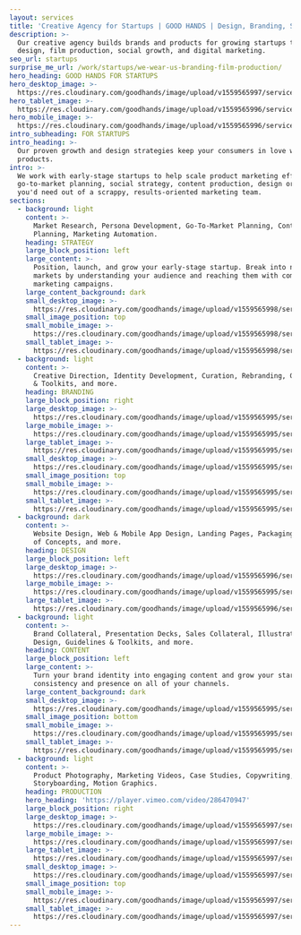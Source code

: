 ```yaml
---
layout: services
title: 'Creative Agency for Startups | GOOD HANDS | Design, Branding, Strategy'
description: >-
  Our creative agency builds brands and products for growing startups through
  design, film production, social growth, and digital marketing.
seo_url: startups
surprise_me_url: /work/startups/we-wear-us-branding-film-production/
hero_heading: GOOD HANDS FOR STARTUPS
hero_desktop_image: >-
  https://res.cloudinary.com/goodhands/image/upload/v1559565997/services/startups/startups-services-hero-1280px_cre7sn.jpg
hero_tablet_image: >-
  https://res.cloudinary.com/goodhands/image/upload/v1559565996/services/startups/startups-services-hero-768px_cbh39o.jpg
hero_mobile_image: >-
  https://res.cloudinary.com/goodhands/image/upload/v1559565996/services/startups/startups-services-hero-360px_ylrxpi.jpg
intro_subheading: FOR STARTUPS
intro_heading: >-
  Our proven growth and design strategies keep your consumers in love with your
  products.
intro: >-
  We work with early-stage startups to help scale product marketing efforts,
  go-to-market planning, social strategy, content production, design or anything
  you'd need out of a scrappy, results-oriented marketing team.
sections:
  - background: light
    content: >-
      Market Research, Persona Development, Go-To-Market Planning, Content
      Planning, Marketing Automation.
    heading: STRATEGY
    large_block_position: left
    large_content: >-
      Position, launch, and grow your early-stage startup. Break into new
      markets by understanding your audience and reaching them with compelling
      marketing campaigns.
    large_content_background: dark
    small_desktop_image: >-
      https://res.cloudinary.com/goodhands/image/upload/v1559565998/services/startups/startups-services-strategy-1280px_d7nlts.jpg
    small_image_position: top
    small_mobile_image: >-
      https://res.cloudinary.com/goodhands/image/upload/v1559565998/services/startups/startups-services-strategy-360px_r5oq1f.jpg
    small_tablet_image: >-
      https://res.cloudinary.com/goodhands/image/upload/v1559565998/services/startups/startups-services-strategy-768px_h3mpao.jpg
  - background: light
    content: >-
      Creative Direction, Identity Development, Curation, Rebranding, Guidelines
      & Toolkits, and more.
    heading: BRANDING
    large_block_position: right
    large_desktop_image: >-
      https://res.cloudinary.com/goodhands/image/upload/v1559565995/services/startups/startups-services-branding-lg-1280px_c2q5tc.jpg
    large_mobile_image: >-
      https://res.cloudinary.com/goodhands/image/upload/v1559565995/services/startups/startups-services-branding-lg-360px_vgx1wq.jpg
    large_tablet_image: >-
      https://res.cloudinary.com/goodhands/image/upload/v1559565995/services/startups/startups-services-branding-lg-768px_m5yooe.jpg
    small_desktop_image: >-
      https://res.cloudinary.com/goodhands/image/upload/v1559565995/services/startups/startups-services-branding-1280px_oehjtg.jpg
    small_image_position: top
    small_mobile_image: >-
      https://res.cloudinary.com/goodhands/image/upload/v1559565995/services/startups/startups-services-branding-360px_w5brpn.jpg
    small_tablet_image: >-
      https://res.cloudinary.com/goodhands/image/upload/v1559565995/services/startups/startups-services-branding-768px_sxdyku.jpg
  - background: dark
    content: >-
      Website Design, Web & Mobile App Design, Landing Pages, Packaging, Proof
      of Concepts, and more.
    heading: DESIGN
    large_block_position: left
    large_desktop_image: >-
      https://res.cloudinary.com/goodhands/image/upload/v1559565996/services/startups/startups-services-design-lg-1280px_ouit2o.jpg
    large_mobile_image: >-
      https://res.cloudinary.com/goodhands/image/upload/v1559565995/services/startups/startups-services-design-lg-360px_nefvcs.jpg
    large_tablet_image: >-
      https://res.cloudinary.com/goodhands/image/upload/v1559565996/services/startups/startups-services-design-lg-768px_r6igwr.jpg
  - background: light
    content: >-
      Brand Collateral, Presentation Decks, Sales Collateral, Illustration
      Design, Guidelines & Toolkits, and more.
    heading: CONTENT
    large_block_position: left
    large_content: >-
      Turn your brand identity into engaging content and grow your startup’s
      consistency and presence on all of your channels.
    large_content_background: dark
    small_desktop_image: >-
      https://res.cloudinary.com/goodhands/image/upload/v1559565995/services/startups/startups-services-content-1280px_wm064q.jpg
    small_image_position: bottom
    small_mobile_image: >-
      https://res.cloudinary.com/goodhands/image/upload/v1559565995/services/startups/startups-services-content-360px_ikhraz.jpg
    small_tablet_image: >-
      https://res.cloudinary.com/goodhands/image/upload/v1559565995/services/startups/startups-services-content-lg-768px_hc0gdh.jpg
  - background: light
    content: >-
      Product Photography, Marketing Videos, Case Studies, Copywriting,
      Storyboarding, Motion Graphics.
    heading: PRODUCTION
    hero_heading: 'https://player.vimeo.com/video/286470947'
    large_block_position: right
    large_desktop_image: >-
      https://res.cloudinary.com/goodhands/image/upload/v1559565997/services/startups/startups-services-production-lg-1280px_sxqoce.jpg
    large_mobile_image: >-
      https://res.cloudinary.com/goodhands/image/upload/v1559565997/services/startups/startups-services-production-lg-360px_ifl8p4.jpg
    large_tablet_image: >-
      https://res.cloudinary.com/goodhands/image/upload/v1559565997/services/startups/startups-services-production-lg-768px_admcm6.jpg
    small_desktop_image: >-
      https://res.cloudinary.com/goodhands/image/upload/v1559565997/services/startups/startups-services-production-1280px_qejcwt.jpg
    small_image_position: top
    small_mobile_image: >-
      https://res.cloudinary.com/goodhands/image/upload/v1559565997/services/startups/startups-services-production-360px_lbbnje.jpg
    small_tablet_image: >-
      https://res.cloudinary.com/goodhands/image/upload/v1559565997/services/startups/startups-services-production-768px_zhohuq.jpg
---
```



